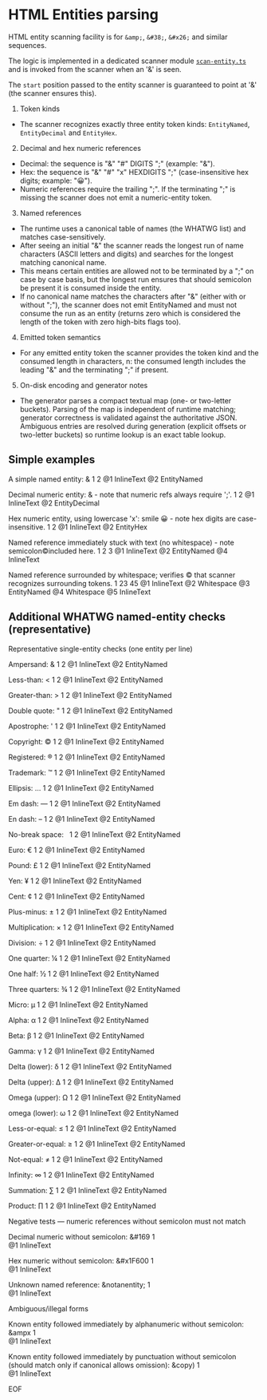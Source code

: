# HTML Entities parsing

HTML entity scanning facility is for `&amp;`, `&#38;`, `&#x26;` and similar sequences.

The logic is implemented in a dedicated scanner module [`scan-entity.ts`](../parser/scan-entity.ts) and is invoked from the scanner when an '&' is seen.

The `start` position passed to the entity scanner is guaranteed to point at '&' (the scanner ensures this).

1) Token kinds
- The scanner recognizes exactly three entity token kinds: `EntityNamed`, `EntityDecimal` and `EntityHex`.

2) Decimal and hex numeric references
- Decimal: the sequence is "&" "#" DIGITS ";" (example: "&#38;").
- Hex: the sequence is "&" "#" "x" HEXDIGITS ";" (case-insensitive hex digits; example: "&#x1F600;").
- Numeric references require the trailing ";". If the terminating ";" is missing the scanner does not emit a numeric-entity token.

3) Named references
- The runtime uses a canonical table of names (the WHATWG list) and matches case-sensitively.
- After seeing an initial "&" the scanner reads the longest run of name characters (ASCII letters and digits) and searches for the longest matching canonical name.
- This means certain entities are allowed not to be terminated by a ";" on case by case basis, but the longest run ensures that should semicolon be present it is consumed inside the entity.
- If no canonical name matches the characters after "&" (either with or without ";"), the scanner does not emit EntityNamed and must not consume the run as an entity (returns zero which is considered the length of the token with zero high-bits flags too).

4) Emitted token semantics
- For any emitted entity token the scanner provides the token kind and the consumed length in characters, n: the consumed length includes the leading "&" and the terminating ";" if present.

5) On-disk encoding and generator notes
- The generator parses a compact textual map (one- or two-letter buckets). Parsing of the map is independent of runtime matching; generator correctness is validated against the authoritative JSON. Ambiguous entries are resolved during generation (explicit offsets or two-letter buckets) so runtime lookup is an exact table lookup.

## Simple examples

A simple named entity: &amp;
1                      2
@1 InlineText
@2 EntityNamed

Decimal numeric entity: &#38; - note that numeric refs always require ';'.
1                       2
@1 InlineText
@2 EntityDecimal

Hex numeric entity, using lowercase 'x': smile &#x1F600; - note hex digits are case-insensitive.
1                                              2
@1 InlineText
@2 EntityHex


Named reference immediately stuck with text (no whitespace) - note semicolon&copy;included here.
1                                                                            2     3
@1 InlineText
@2 EntityNamed
@4 InlineText

Named reference surrounded by whitespace; verifies &copy; that scanner recognizes surrounding tokens.
1                                                 23     45
@1 InlineText
@2 Whitespace
@3 EntityNamed
@4 Whitespace
@5 InlineText

## Additional WHATWG named-entity checks (representative)

Representative single-entity checks (one entity per line)

Ampersand: &amp;
1          2
@1 InlineText
@2 EntityNamed

Less-than: &lt;
1          2
@1 InlineText
@2 EntityNamed

Greater-than: &gt;
1             2
@1 InlineText
@2 EntityNamed

Double quote: &quot;
1             2
@1 InlineText
@2 EntityNamed

Apostrophe: &apos;
1           2
@1 InlineText
@2 EntityNamed

Copyright: &copy;
1          2
@1 InlineText
@2 EntityNamed

Registered: &reg;
1           2
@1 InlineText
@2 EntityNamed

Trademark: &trade;
1          2
@1 InlineText
@2 EntityNamed

Ellipsis: &hellip;
1         2
@1 InlineText
@2 EntityNamed

Em dash: &mdash;
1        2
@1 InlineText
@2 EntityNamed

En dash: &ndash;
1        2
@1 InlineText
@2 EntityNamed

No-break space: &nbsp;
1               2
@1 InlineText
@2 EntityNamed

Euro: &euro;
1     2
@1 InlineText
@2 EntityNamed

Pound: &pound;
1      2
@1 InlineText
@2 EntityNamed

Yen: &yen;
1    2
@1 InlineText
@2 EntityNamed

Cent: &cent;
1     2
@1 InlineText
@2 EntityNamed

Plus-minus: &plusmn;
1           2
@1 InlineText
@2 EntityNamed

Multiplication: &times;
1               2
@1 InlineText
@2 EntityNamed

Division: &divide;
1         2
@1 InlineText
@2 EntityNamed

One quarter: &frac14;
1            2
@1 InlineText
@2 EntityNamed

One half: &frac12;
1         2
@1 InlineText
@2 EntityNamed

Three quarters: &frac34;
1               2
@1 InlineText
@2 EntityNamed

Micro: &micro;
1      2
@1 InlineText
@2 EntityNamed

Alpha: &alpha;
1      2
@1 InlineText
@2 EntityNamed

Beta: &beta;
1     2
@1 InlineText
@2 EntityNamed

Gamma: &gamma;
1      2
@1 InlineText
@2 EntityNamed

Delta (lower): &delta;
1              2
@1 InlineText
@2 EntityNamed

Delta (upper): &Delta;
1              2
@1 InlineText
@2 EntityNamed

Omega (upper): &Omega;
1              2
@1 InlineText
@2 EntityNamed

omega (lower): &omega;
1              2
@1 InlineText
@2 EntityNamed

Less-or-equal: &le;
1              2
@1 InlineText
@2 EntityNamed

Greater-or-equal: &ge;
1                 2
@1 InlineText
@2 EntityNamed

Not-equal: &ne;
1          2
@1 InlineText
@2 EntityNamed

Infinity: &infin;
1         2
@1 InlineText
@2 EntityNamed

Summation: &sum;
1          2
@1 InlineText
@2 EntityNamed

Product: &prod;
1        2
@1 InlineText
@2 EntityNamed

Negative tests — numeric references without semicolon must not match

Decimal numeric without semicolon: &#169
1                       
@1 InlineText

Hex numeric without semicolon: &#x1F600
1                         
@1 InlineText

Unknown named reference: &notanentity;
1                      
@1 InlineText

Ambiguous/illegal forms

Known entity followed immediately by alphanumeric without semicolon: &ampx
1                        
@1 InlineText

Known entity followed immediately by punctuation without semicolon (should match only if canonical allows omission): &copy)
1                      
@1 InlineText

EOF

